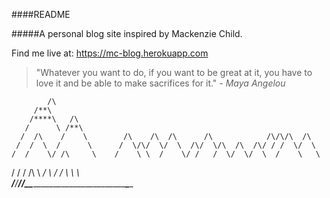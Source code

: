 ####README

#####A personal blog site inspired by Mackenzie Child. 

Find me live at: https://mc-blog.herokuapp.com


>"Whatever you want to do, if you want to be great at it, you have to love it and be able to make sacrifices for it."  			*- Maya Angelou*

         	/\
         /**\
        /****\   /\
       /      \ /**\
      /  /\    /    \        /\    /\  /\      /\            /\/\/\  /\
     /  /  \  /      \      /  \/\/  \/  \  /\/  \/\  /\  /\/ / /  \/  \
    /  /    \/ /\     \    /    \ \  /    \/ /   /  \/  \/  \  /    \   \
   /  /      \/  \/\   \ _/      \    /   /    \             \       \   \
__/__/_______/___/__\___\_____________________________________\___________\_